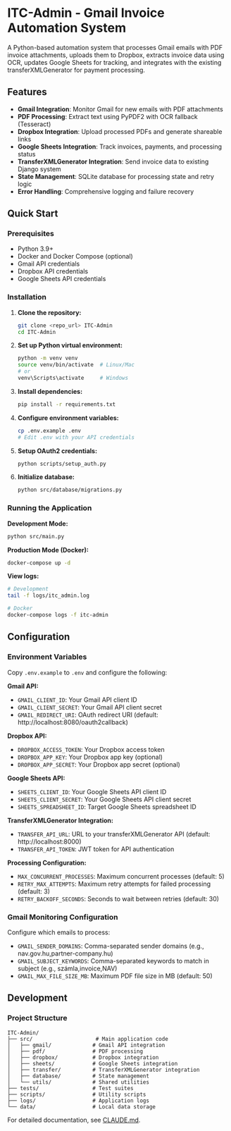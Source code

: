 # ITC-Admin - Gmail Invoice Automation System

A Python-based automation system that processes Gmail emails with PDF invoice attachments, uploads them to Dropbox, extracts invoice data using OCR, updates Google Sheets for tracking, and integrates with the existing transferXMLGenerator for payment processing.

## Features

- **Gmail Integration**: Monitor Gmail for new emails with PDF attachments
- **PDF Processing**: Extract text using PyPDF2 with OCR fallback (Tesseract)
- **Dropbox Integration**: Upload processed PDFs and generate shareable links
- **Google Sheets Integration**: Track invoices, payments, and processing status
- **TransferXMLGenerator Integration**: Send invoice data to existing Django system
- **State Management**: SQLite database for processing state and retry logic
- **Error Handling**: Comprehensive logging and failure recovery

## Quick Start

### Prerequisites

- Python 3.9+
- Docker and Docker Compose (optional)
- Gmail API credentials
- Dropbox API credentials
- Google Sheets API credentials

### Installation

1. **Clone the repository:**
   ```bash
   git clone <repo_url> ITC-Admin
   cd ITC-Admin
   ```

2. **Set up Python virtual environment:**
   ```bash
   python -m venv venv
   source venv/bin/activate  # Linux/Mac
   # or
   venv\Scripts\activate     # Windows
   ```

3. **Install dependencies:**
   ```bash
   pip install -r requirements.txt
   ```

4. **Configure environment variables:**
   ```bash
   cp .env.example .env
   # Edit .env with your API credentials
   ```

5. **Setup OAuth2 credentials:**
   ```bash
   python scripts/setup_auth.py
   ```

6. **Initialize database:**
   ```bash
   python src/database/migrations.py
   ```

### Running the Application

**Development Mode:**
```bash
python src/main.py
```

**Production Mode (Docker):**
```bash
docker-compose up -d
```

**View logs:**
```bash
# Development
tail -f logs/itc_admin.log

# Docker
docker-compose logs -f itc-admin
```

## Configuration

### Environment Variables

Copy `.env.example` to `.env` and configure the following:

**Gmail API:**
- `GMAIL_CLIENT_ID`: Your Gmail API client ID
- `GMAIL_CLIENT_SECRET`: Your Gmail API client secret
- `GMAIL_REDIRECT_URI`: OAuth redirect URI (default: http://localhost:8080/oauth2callback)

**Dropbox API:**
- `DROPBOX_ACCESS_TOKEN`: Your Dropbox access token
- `DROPBOX_APP_KEY`: Your Dropbox app key (optional)
- `DROPBOX_APP_SECRET`: Your Dropbox app secret (optional)

**Google Sheets API:**
- `SHEETS_CLIENT_ID`: Your Google Sheets API client ID
- `SHEETS_CLIENT_SECRET`: Your Google Sheets API client secret
- `SHEETS_SPREADSHEET_ID`: Target Google Sheets spreadsheet ID

**TransferXMLGenerator Integration:**
- `TRANSFER_API_URL`: URL to your transferXMLGenerator API (default: http://localhost:8000)
- `TRANSFER_API_TOKEN`: JWT token for API authentication

**Processing Configuration:**
- `MAX_CONCURRENT_PROCESSES`: Maximum concurrent processes (default: 5)
- `RETRY_MAX_ATTEMPTS`: Maximum retry attempts for failed processing (default: 3)
- `RETRY_BACKOFF_SECONDS`: Seconds to wait between retries (default: 30)

### Gmail Monitoring Configuration

Configure which emails to process:
- `GMAIL_SENDER_DOMAINS`: Comma-separated sender domains (e.g., nav.gov.hu,partner-company.hu)
- `GMAIL_SUBJECT_KEYWORDS`: Comma-separated keywords to match in subject (e.g., számla,invoice,NAV)
- `GMAIL_MAX_FILE_SIZE_MB`: Maximum PDF file size in MB (default: 50)

## Development

### Project Structure

```
ITC-Admin/
├── src/                    # Main application code
│   ├── gmail/             # Gmail API integration
│   ├── pdf/               # PDF processing
│   ├── dropbox/           # Dropbox integration
│   ├── sheets/            # Google Sheets integration
│   ├── transfer/          # TransferXMLGenerator integration
│   ├── database/          # State management
│   └── utils/             # Shared utilities
├── tests/                 # Test suites
├── scripts/               # Utility scripts
├── logs/                  # Application logs
└── data/                  # Local data storage
```

For detailed documentation, see [CLAUDE.md](CLAUDE.md).
